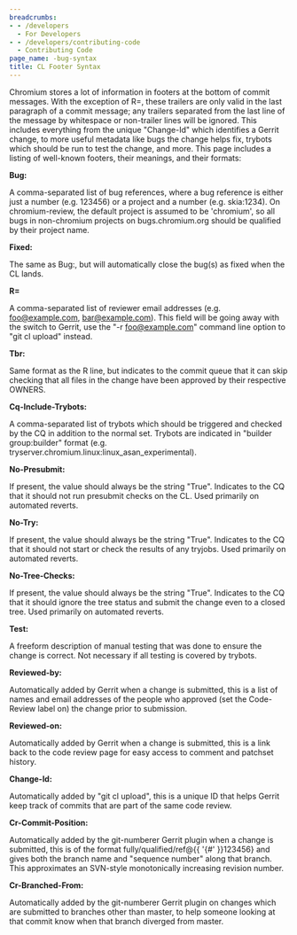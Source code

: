 ```yaml
---
breadcrumbs:
- - /developers
  - For Developers
- - /developers/contributing-code
  - Contributing Code
page_name: -bug-syntax
title: CL Footer Syntax
---
```


Chromium stores a lot of information in footers at the bottom of commit
messages. With the exception of R=, these trailers are only valid in the last
paragraph of a commit message; any trailers separated from the last line of the
message by whitespace or non-trailer lines will be ignored. This includes
everything from the unique "Change-Id" which identifies a Gerrit change, to more
useful metadata like bugs the change helps fix, trybots which should be run to
test the change, and more. This page includes a listing of well-known footers,
their meanings, and their formats:

**Bug:**

A comma-separated list of bug references, where a bug reference is either just a
number (e.g. 123456) or a project and a number (e.g. skia:1234). On
chromium-review, the default project is assumed to be 'chromium', so all bugs in
non-chromium projects on bugs.chromium.org should be qualified by their project
name.

**Fixed:**

The same as Bug:, but will automatically close the bug(s) as fixed when the CL
lands.

**R=**

A comma-separated list of reviewer email addresses (e.g. foo@example.com,
bar@example.com). This field will be going away with the switch to Gerrit, use
the "-r foo@example.com" command line option to "git cl upload" instead.

**Tbr:**

Same format as the R line, but indicates to the commit queue that it can skip
checking that all files in the change have been approved by their respective
OWNERS.

**Cq-Include-Trybots:**

A comma-separated list of trybots which should be triggered and checked by the
CQ in addition to the normal set. Trybots are indicated in "builder
group:builder" format (e.g. tryserver.chromium.linux:linux_asan_experimental).

**No-Presubmit:**

If present, the value should always be the string "True". Indicates to the CQ
that it should not run presubmit checks on the CL. Used primarily on automated
reverts.

**No-Try:**

If present, the value should always be the string "True". Indicates to the CQ
that it should not start or check the results of any tryjobs. Used primarily on
automated reverts.

**No-Tree-Checks:**

If present, the value should always be the string "True". Indicates to the CQ
that it should ignore the tree status and submit the change even to a closed
tree. Used primarily on automated reverts.

**Test:**

A freeform description of manual testing that was done to ensure the change is
correct. Not necessary if all testing is covered by trybots.

**Reviewed-by:**

Automatically added by Gerrit when a change is submitted, this is a list of
names and email addresses of the people who approved (set the Code-Review label
on) the change prior to submission.

**Reviewed-on:**

Automatically added by Gerrit when a change is submitted, this is a link back to
the code review page for easy access to comment and patchset history.

**Change-Id:**

Automatically added by "git cl upload", this is a unique ID that helps Gerrit
keep track of commits that are part of the same code review.

**Cr-Commit-Position:**

Automatically added by the git-numberer Gerrit plugin when a change is
submitted, this is of the format fully/qualified/ref@{{ '{#' }}123456} and gives both
the branch name and "sequence number" along that branch. This approximates an
SVN-style monotonically increasing revision number.

**Cr-Branched-From:**

Automatically added by the git-numberer Gerrit plugin on changes which are
submitted to branches other than master, to help someone looking at that commit
know when that branch diverged from master.
